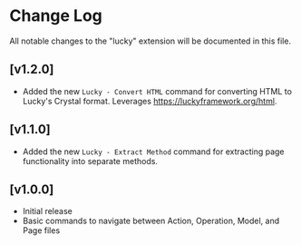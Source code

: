 # Change Log

All notable changes to the "lucky" extension will be documented in this file.

## [v1.2.0]

- Added the new `Lucky - Convert HTML` command for converting HTML to Lucky's Crystal format. Leverages https://luckyframework.org/html.

## [v1.1.0]

- Added the new `Lucky - Extract Method` command for extracting page functionality into separate methods.

## [v1.0.0]

- Initial release
- Basic commands to navigate between Action, Operation, Model, and Page files
